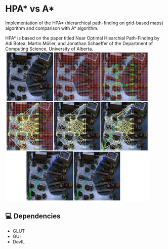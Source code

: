 # HPA* vs A*
Implementation of the HPA* (hierarchical path-finding
on grid-based maps) algorithm and comparison with A* algorithm.

HPA* is based on the paper titled Near Optimal Hiearchial Path-Finding by Adi Botea, Martin Müller, and Jonathan Schaeffer of the Department of Computing Science, University of Alberta.
<img src="demo.jpg" alt="Demo">

## 💻 Dependencies

* GLUT
* GUI
* DevIL
